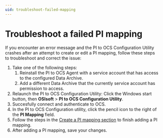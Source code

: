 ```yaml
---
uid: troubleshoot-failed-mapping
---
```


# Troubleshoot a failed PI mapping

If you encounter an error message and the PI to OCS Configuration Utility crashes after an attempt to create or edit a PI mapping, follow these steps to troubleshoot and correct the issue:

1. Take one of the following steps:
    1. Reinstall the PI to OCS Agent with a service account that has access to the configured Data Archive.
    1. Add a different Data Archive that the currently service account has permission to access.
1. Relaunch the PI to OCS Configuration Utility: Click the Windows start button, then **OSIsoft** > **PI to OCS Configuration Utility**.
1. Succesfully connect and authenticate to OCS.
1. In the PI to OCS Configuration utility, click the pencil icon to the right of the **PI Mapping** field.
1. Follow the steps in the [Create a PI mapping section](#pi-to-ocs-utility) to finish adding a PI mapping.
1. After adding a PI mapping, save your changes. 
